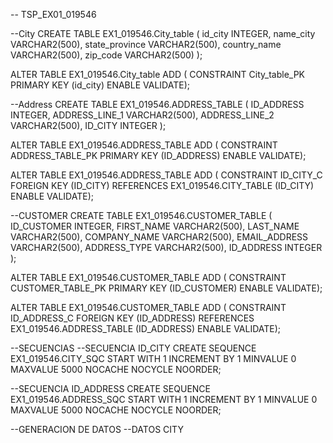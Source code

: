 -- TSP_EX01_019546

--City
CREATE TABLE EX1_019546.City_table
(
  id_city         INTEGER,
  name_city       VARCHAR2(500),
  state_province  VARCHAR2(500),
  country_name    VARCHAR2(500),
  zip_code        VARCHAR2(500)
);


ALTER TABLE EX1_019546.City_table ADD (
  CONSTRAINT City_table_PK
  PRIMARY KEY
  (id_city)
  ENABLE VALIDATE);

--Address
CREATE TABLE EX1_019546.ADDRESS_TABLE
(
  ID_ADDRESS      INTEGER,
  ADDRESS_LINE_1  VARCHAR2(500),
  ADDRESS_LINE_2  VARCHAR2(500),
  ID_CITY         INTEGER
);


ALTER TABLE EX1_019546.ADDRESS_TABLE ADD (
  CONSTRAINT ADDRESS_TABLE_PK
  PRIMARY KEY
  (ID_ADDRESS)
  ENABLE VALIDATE);

ALTER TABLE EX1_019546.ADDRESS_TABLE ADD (
  CONSTRAINT ID_CITY_C 
  FOREIGN KEY (ID_CITY) 
  REFERENCES EX1_019546.CITY_TABLE (ID_CITY)
  ENABLE VALIDATE);
  
 
  --CUSTOMER
  CREATE TABLE EX1_019546.CUSTOMER_TABLE
(
  ID_CUSTOMER    INTEGER,
  FIRST_NAME     VARCHAR2(500),
  LAST_NAME      VARCHAR2(500),
  COMPANY_NAME   VARCHAR2(500),
  EMAIL_ADDRESS  VARCHAR2(500),
  ADDRESS_TYPE   VARCHAR2(500),
  ID_ADDRESS     INTEGER
);


ALTER TABLE EX1_019546.CUSTOMER_TABLE ADD (
  CONSTRAINT CUSTOMER_TABLE_PK
  PRIMARY KEY
  (ID_CUSTOMER)
  ENABLE VALIDATE);

ALTER TABLE EX1_019546.CUSTOMER_TABLE ADD (
  CONSTRAINT ID_ADDRESS_C 
  FOREIGN KEY (ID_ADDRESS) 
  REFERENCES EX1_019546.ADDRESS_TABLE (ID_ADDRESS)
  ENABLE VALIDATE);
  
  
  
  
  
  
  --SECUENCIAS
  --SECUENCIA ID_CITY
  CREATE SEQUENCE EX1_019546.CITY_SQC
START WITH 1
INCREMENT BY 1
MINVALUE 0
MAXVALUE 5000
NOCACHE 
NOCYCLE 
NOORDER;

--SECUENCIA ID_ADDRESS
CREATE SEQUENCE EX1_019546.ADDRESS_SQC
START WITH 1
INCREMENT BY 1
MINVALUE 0
MAXVALUE 5000
NOCACHE 
NOCYCLE 
NOORDER;




--GENERACION DE DATOS
--DATOS CITY


